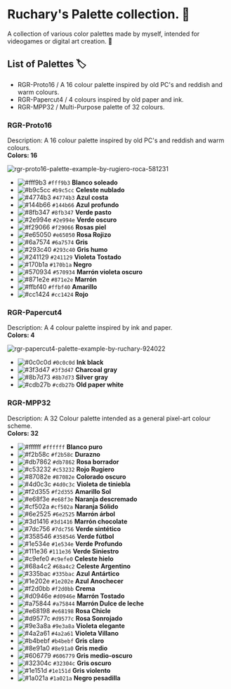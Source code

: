 # Ruchary's Palette collection. :art:
A collection of various color palettes made by myself, intended for videogames or digital art creation. :mate:

## List of Palettes 🏷️
* RGR-Proto16 / A 16 colour palette inspired by old PC's and reddish and warm colours. 
* RGR-Papercut4 / 4 colours inspired by old paper and ink.
* RGR-MPP32 / Multi-Purpose palette of 32 colours.

### RGR-Proto16  
Description: A 16 colour palette inspired by old PC's and reddish and warm colours.  
**Colors: 16**

![rgr-proto16-palette-example-by-rugiero-roca-581231](https://github.com/user-attachments/assets/1a261f91-5151-4938-94b3-a497161894d2)

* ![#fff9b3](https://placehold.co/15x15/fff9b3/fff9b3.png) `#fff9b3`	**Blanco soleado**
* ![#b9c5cc](https://placehold.co/15x15/b9c5cc/b9c5cc.png) `#b9c5cc`	**Celeste nublado**
* ![#4774b3](https://placehold.co/15x15/4774b3/4774b3.png) `#4774b3`	**Azul costa**
* ![#144b66](https://placehold.co/15x15/144b66/144b66.png) `#144b66`	**Azul profundo**
* ![#8fb347](https://placehold.co/15x15/8fb347/8fb347.png) `#8fb347`	**Verde pasto**
* ![#2e994e](https://placehold.co/15x15/2e994e/2e994e.png) `#2e994e`	**Verde oscuro**
* ![#f29066](https://placehold.co/15x15/f29066/f29066.png) `#f29066`	**Rosas piel**
* ![#e65050](https://placehold.co/15x15/e65050/e65050.png) `#e65050`	**Rosa Rojizo**
* ![#6a7574](https://placehold.co/15x15/6a7574/6a7574.png) `#6a7574`	**Gris**
* ![#293c40](https://placehold.co/15x15/293c40/293c40.png) `#293c40`	**Gris humo**
* ![#241129](https://placehold.co/15x15/241129/241129.png) `#241129`	**Violeta Tostado**
* ![#170b1a](https://placehold.co/15x15/170b1a/170b1a.png) `#170b1a`	**Negro**
* ![#570934](https://placehold.co/15x15/570934/570934.png) `#570934`	**Marrón violeta oscuro**
* ![#871e2e](https://placehold.co/15x15/871e2e/871e2e.png) `#871e2e`	**Marrón**
* ![#ffbf40](https://placehold.co/15x15/ffbf40/ffbf40.png) `#ffbf40`	**Amarillo**
* ![#cc1424](https://placehold.co/15x15/cc1424/cc1424.png) `#cc1424`	**Rojo**

### RGR-Papercut4
Description: A 4 colour palette inspired by ink and paper.  
**Colors: 4**  

![rgr-papercut4-palette-example-by-ruchary-924022](https://github.com/user-attachments/assets/f9d8ce86-2b2d-460b-b8b3-77b4faefeb5f)

* ![#0c0c0d](https://placehold.co/15x15/0c0c0d/0c0c0d.png) `#0c0c0d`	**Ink black**
* ![#3f3d47](https://placehold.co/15x15/3f3d47/3f3d47.png) `#3f3d47`	**Charcoal gray**
* ![#8b7d73](https://placehold.co/15x15/8b7d73/8b7d73.png) `#8b7d73`	**Silver gray**
* ![#cdb27b](https://placehold.co/15x15/cdb27b/cdb27b.png) `#cdb27b`	**Old paper white**

### RGR-MPP32
Description: A 32 Colour palette intended as a general pixel-art colour scheme.  
**Colors: 32**  

* ![#ffffff](https://placehold.co/15x15/ffffff/ffffff.png) `#ffffff`	**Blanco puro**
* ![#f2b58c](https://placehold.co/15x15/f2b58c/f2b58c.png) `#f2b58c`	**Durazno**
* ![#db7862](https://placehold.co/15x15/db7862/db7862.png) `#db7862`	**Rosa borrador**
* ![#c53232](https://placehold.co/15x15/c53232/c53232.png) `#c53232`	**Rojo Rugiero**
* ![#87082e](https://placehold.co/15x15/87082e/87082e.png) `#87082e`	**Colorado oscuro**
* ![#4d0c3c](https://placehold.co/15x15/4d0c3c/4d0c3c.png) `#4d0c3c`	**Violeta de tiniebla**
* ![#f2d355](https://placehold.co/15x15/f2d355/f2d355.png) `#f2d355`	**Amarillo Sol**
* ![#e68f3e](https://placehold.co/15x15/e68f3e/e68f3e.png) `#e68f3e`	**Naranja descremado**
* ![#cf502a](https://placehold.co/15x15/cf502a/cf502a.png) `#cf502a`	**Naranja Sólido**
* ![#6e2525](https://placehold.co/15x15/6e2525/6e2525.png) `#6e2525`	**Marrón árbol**
* ![#3d1416](https://placehold.co/15x15/3d1416/3d1416.png) `#3d1416`	**Marrón chocolate**
* ![#7dc756](https://placehold.co/15x15/7dc756/7dc756.png) `#7dc756`	**Verde sintético**
* ![#358546](https://placehold.co/15x15/358546/358546.png) `#358546`	**Verde fútbol**
* ![#1e534e](https://placehold.co/15x15/1e534e/1e534e.png) `#1e534e`	**Verde Profundo**
* ![#111e36](https://placehold.co/15x15/111e36/111e36.png) `#111e36`	**Verde Siniestro**
* ![#c9efe0](https://placehold.co/15x15/c9efe0/c9efe0.png) `#c9efe0`	**Celeste hielo**
* ![#68a4c2](https://placehold.co/15x15/68a4c2/68a4c2.png) `#68a4c2`	**Celeste Argentino**
* ![#335bac](https://placehold.co/15x15/335bac/335bac.png) `#335bac`	**Azul Antártico**
* ![#1e202e](https://placehold.co/15x15/1e202e/1e202e.png) `#1e202e`	**Azul Anochecer**
* ![#f2d0bb](https://placehold.co/15x15/f2d0bb/f2d0bb.png) `#f2d0bb`	**Crema**
* ![#d0946e](https://placehold.co/15x15/d0946e/d0946e.png) `#d0946e`	**Marrón Tostado**
* ![#a75844](https://placehold.co/15x15/a75844/a75844.png) `#a75844`	**Marrón Dulce de leche**
* ![#e68198](https://placehold.co/15x15/e68198/e68198.png) `#e68198`	**Rosa Chicle**
* ![#d9577c](https://placehold.co/15x15/d9577c/d9577c.png) `#d9577c`	**Rosa Sonrojado**
* ![#9e3a8a](https://placehold.co/15x15/9e3a8a/9e3a8a.png) `#9e3a8a`	**Violeta elegante**
* ![#4a2a61](https://placehold.co/15x15/4a2a61/4a2a61.png) `#4a2a61`	**Violeta Villano**
* ![#b4bebf](https://placehold.co/15x15/b4bebf/b4bebf.png) `#b4bebf`	**Gris claro**
* ![#8e91a0](https://placehold.co/15x15/8e91a0/8e91a0.png) `#8e91a0`	**Gris medio**
* ![#606779](https://placehold.co/15x15/606779/606779.png) `#606779`	**Gris medio-oscuro**
* ![#32304c](https://placehold.co/15x15/32304c/32304c.png) `#32304c`	**Gris oscuro**
* ![#1e151d](https://placehold.co/15x15/1e151d/1e151d.png) `#1e151d`	**Gris violento**
* ![#1a021a](https://placehold.co/15x15/1a021a/1a021a.png) `#1a021a`	**Negro pesadilla**
